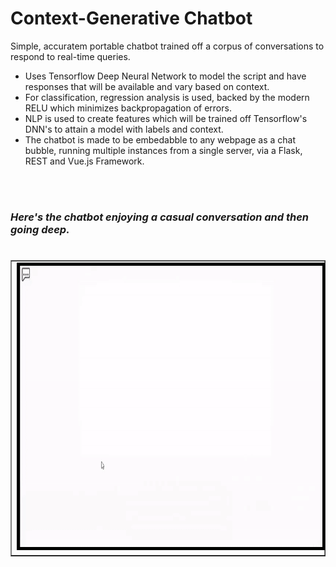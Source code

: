 # Context-Generative Chatbot
Simple, accuratem portable chatbot trained off a corpus of conversations to respond to real-time queries. 
<ul>
<li>Uses Tensorflow Deep Neural Network to model the script and have responses that will be available and vary based on context.</li>
<li>For classification, regression analysis is used, backed by the modern RELU which minimizes backpropagation of errors.</li>
<li>NLP is used to create features which will be trained off Tensorflow's DNN's to attain a model with labels and context.</li>
<li>The chatbot is made to be embedabble to any webpage as a chat bubble, running multiple instances from a single server, via a Flask, REST and Vue.js Framework.</li> 
</ul>
<br /><br /><h3><em>Here's the chatbot enjoying a casual conversation and then going deep.</em><h3>
<table  border="1" align="left"><tr><td><img style="border:5px solid black;" src="/demo.gif" width="820" height="450"></td></tr></table>
